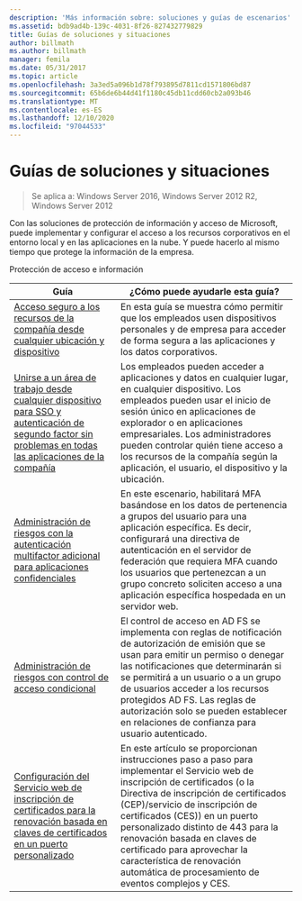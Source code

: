 ```yaml
---
description: 'Más información sobre: soluciones y guías de escenarios'
ms.assetid: bdb9ad4b-139c-4031-8f26-827432779829
title: Guías de soluciones y situaciones
author: billmath
ms.author: billmath
manager: femila
ms.date: 05/31/2017
ms.topic: article
ms.openlocfilehash: 3a3ed5a096b1d78f793895d7811cd1571806bd87
ms.sourcegitcommit: 65b6de6b44d41f1180c45db11cdd60cb2a093b46
ms.translationtype: MT
ms.contentlocale: es-ES
ms.lasthandoff: 12/10/2020
ms.locfileid: "97044533"
---
```

# <a name="solutions-and-scenario-guides"></a>Guías de soluciones y situaciones

>Se aplica a: Windows Server 2016, Windows Server 2012 R2, Windows Server 2012


Con las soluciones de protección de información y acceso de Microsoft, puede implementar y configurar el acceso a los recursos corporativos en el entorno local y en las aplicaciones en la nube. Y puede hacerlo al mismo tiempo que protege la información de la empresa.

Protección de acceso e información

|Guía|¿Cómo puede ayudarle esta guía?
|-----|-----
| [Acceso seguro a los recursos de la compañía desde cualquier ubicación y dispositivo](/previous-versions/windows/it-pro/solutions-guidance/dn550982(v=ws.11))|En esta guía se muestra cómo permitir que los empleados usen dispositivos personales y de empresa para acceder de forma segura a las aplicaciones y los datos corporativos.
| [Unirse a un área de trabajo desde cualquier dispositivo para SSO y autenticación de segundo factor sin problemas en todas las aplicaciones de la compañía](../ad-fs/operations/join-to-workplace-from-any-device-for-sso-and-seamless-second-factor-authentication-across-company-applications.md) | Los empleados pueden acceder a aplicaciones y datos en cualquier lugar, en cualquier dispositivo. Los empleados pueden usar el inicio de sesión único en aplicaciones de explorador o en aplicaciones empresariales. Los administradores pueden controlar quién tiene acceso a los recursos de la compañía según la aplicación, el usuario, el dispositivo y la ubicación.
| [Administración de riesgos con la autenticación multifactor adicional para aplicaciones confidenciales](../ad-fs/operations/manage-risk-with-additional-multi-factor-authentication-for-sensitive-applications.md)| En este escenario, habilitará MFA basándose en los datos de pertenencia a grupos del usuario para una aplicación específica. Es decir, configurará una directiva de autenticación en el servidor de federación que requiera MFA cuando los usuarios que pertenezcan a un grupo concreto soliciten acceso a una aplicación específica hospedada en un servidor web.
| [Administración de riesgos con control de acceso condicional](../ad-fs/operations/manage-risk-with-conditional-access-control.md) | El control de acceso en AD FS se implementa con reglas de notificación de autorización de emisión que se usan para emitir un permiso o denegar las notificaciones que determinarán si se permitirá a un usuario o a un grupo de usuarios acceder a los recursos protegidos AD FS. Las reglas de autorización solo se pueden establecer en relaciones de confianza para usuario autenticado.
|[Configuración del Servicio web de inscripción de certificados para la renovación basada en claves de certificados en un puerto personalizado](certificate-enrollment-certificate-key-based-renewal.md)|En este artículo se proporcionan instrucciones paso a paso para implementar el Servicio web de inscripción de certificados (o la Directiva de inscripción de certificados (CEP)/servicio de inscripción de certificados (CES)) en un puerto personalizado distinto de 443 para la renovación basada en claves de certificado para aprovechar la característica de renovación automática de procesamiento de eventos complejos y CES. |
